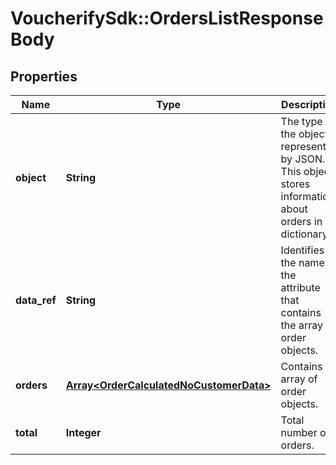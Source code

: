 # VoucherifySdk::OrdersListResponseBody

## Properties

| Name | Type | Description | Notes |
| ---- | ---- | ----------- | ----- |
| **object** | **String** | The type of the object represented by JSON. This object stores information about orders in a dictionary. | [optional][default to &#39;list&#39;] |
| **data_ref** | **String** | Identifies the name of the attribute that contains the array of order objects. | [optional][default to &#39;orders&#39;] |
| **orders** | [**Array&lt;OrderCalculatedNoCustomerData&gt;**](OrderCalculatedNoCustomerData.md) | Contains array of order objects. | [optional] |
| **total** | **Integer** | Total number of orders. | [optional] |


